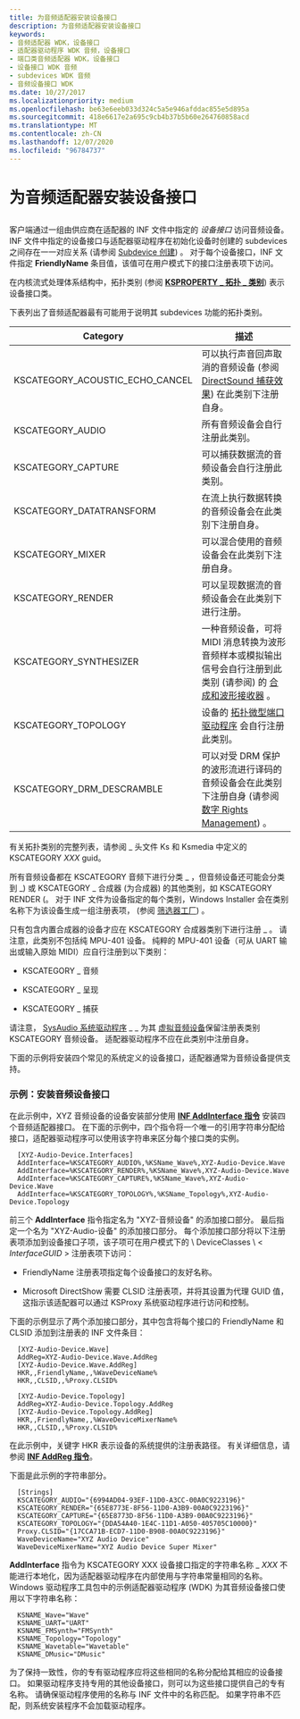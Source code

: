 ```yaml
---
title: 为音频适配器安装设备接口
description: 为音频适配器安装设备接口
keywords:
- 音频适配器 WDK，设备接口
- 适配器驱动程序 WDK 音频，设备接口
- 端口类音频适配器 WDK，设备接口
- 设备接口 WDK 音频
- subdevices WDK 音频
- 音频设备接口 WDK
ms.date: 10/27/2017
ms.localizationpriority: medium
ms.openlocfilehash: be63e6eeb033d324c5a5e946afddac855e5d895a
ms.sourcegitcommit: 418e6617e2a695c9cb4b37b5b60e264760858acd
ms.translationtype: MT
ms.contentlocale: zh-CN
ms.lasthandoff: 12/07/2020
ms.locfileid: "96784737"
---
```

# <a name="installing-device-interfaces-for-an-audio-adapter"></a>为音频适配器安装设备接口


## <span id="installing_device_interfaces_for_an_audio_adapter"></span><span id="INSTALLING_DEVICE_INTERFACES_FOR_AN_AUDIO_ADAPTER"></span>


客户端通过一组由供应商在适配器的 INF 文件中指定的 *设备接口* 访问音频设备。 INF 文件中指定的设备接口与适配器驱动程序在初始化设备时创建的 subdevices 之间存在一一对应关系 (请参阅 [Subdevice 创建](subdevice-creation.md)) 。 对于每个设备接口，INF 文件指定 **FriendlyName** 条目值，该值可在用户模式下的接口注册表项下访问。

在内核流式处理体系结构中，拓扑类别 (参阅 [**KSPROPERTY \_ 拓扑 \_ 类别**](../stream/ksproperty-topology-categories.md)) 表示设备接口类。

下表列出了音频适配器最有可能用于说明其 subdevices 功能的拓扑类别。

|Category|描述|
|--- |--- |
|KSCATEGORY_ACOUSTIC_ECHO_CANCEL|可以执行声音回声取消的音频设备 (参阅 [DirectSound 捕获效果](directsound-capture-effects.md)) 在此类别下注册自身。|
|KSCATEGORY_AUDIO|所有音频设备会自行注册此类别。|
|KSCATEGORY_CAPTURE|可以捕获数据流的音频设备会自行注册此类别。|
|KSCATEGORY_DATATRANSFORM|在流上执行数据转换的音频设备会在此类别下注册自身。|
|KSCATEGORY_MIXER|可以混合使用的音频设备会在此类别下注册自身。|
|KSCATEGORY_RENDER|可以呈现数据流的音频设备会在此类别下进行注册。|
|KSCATEGORY_SYNTHESIZER|一种音频设备，可将 MIDI 消息转换为波形音频样本或模拟输出信号会自行注册到此类别 (请参阅) 的 [合成和波形接收器](synthesizers-and-wave-sinks.md) 。|
|KSCATEGORY_TOPOLOGY|设备的 [拓扑微型端口驱动程序](topology-miniport-driver.md) 会自行注册此类别。|
|KSCATEGORY_DRM_DESCRAMBLE|可以对受 DRM 保护的波形流进行译码的音频设备会在此类别下注册自身 (请参阅 [数字 Rights Management](digital-rights-management.md)) 。|


有关拓扑类别的完整列表，请参阅 \_ 头文件 Ks 和 Ksmedia 中定义的 KSCATEGORY *XXX* guid。

所有音频设备都在 KSCATEGORY 音频下进行分类 \_ ，但音频设备还可能会分类到 \_) 或 KSCATEGORY \_ 合成器 (为合成器) 的其他类别，如 KSCATEGORY RENDER (。 对于 INF 文件为设备指定的每个类别，Windows Installer 会在类别名称下为该设备生成一组注册表项， (参阅 [筛选器工厂](filter-factories.md)) 。

只有包含内置合成器的设备才应在 KSCATEGORY 合成器类别下进行注册 \_ 。 请注意，此类别不包括纯 MPU-401 设备。 纯粹的 MPU-401 设备（可从 UART 输出或输入原始 MIDI）应自行注册到以下类别：

-   KSCATEGORY \_ 音频

-   KSCATEGORY \_ 呈现

-   KSCATEGORY \_ 捕获

请注意， [SysAudio 系统驱动程序](kernel-mode-wdm-audio-components.md#sysaudio_system_driver) \_ \_ 为其 [虚拟音频设备](virtual-audio-devices.md)保留注册表类别 KSCATEGORY 音频设备。 适配器驱动程序不应在此类别中注册自身。

下面的示例将安装四个常见的系统定义的设备接口，适配器通常为音频设备提供支持。

### <a name="span-idexample__installing_audio_device_interfacesspanspan-idexample__installing_audio_device_interfacesspanexample-installing-audio-device-interfaces"></a><span id="example__installing_audio_device_interfaces"></span><span id="EXAMPLE__INSTALLING_AUDIO_DEVICE_INTERFACES"></span>示例：安装音频设备接口

在此示例中，XYZ 音频设备的设备安装部分使用 [**INF AddInterface 指令**](../install/inf-addinterface-directive.md) 安装四个音频适配器接口。 在下面的示例中，四个指令将一个唯一的引用字符串分配给接口，适配器驱动程序可以使用该字符串来区分每个接口类的实例。

```inf
  [XYZ-Audio-Device.Interfaces]
  AddInterface=%KSCATEGORY_AUDIO%,%KSName_Wave%,XYZ-Audio-Device.Wave
  AddInterface=%KSCATEGORY_RENDER%,%KSName_Wave%,XYZ-Audio-Device.Wave
  AddInterface=%KSCATEGORY_CAPTURE%,%KSName_Wave%,XYZ-Audio-Device.Wave
  AddInterface=%KSCATEGORY_TOPOLOGY%,%KSName_Topology%,XYZ-Audio-Device.Topology
```

前三个 **AddInterface** 指令指定名为 "XYZ-音频设备" 的添加接口部分。 最后指定一个名为 "XYZ-Audio-设备" 的添加接口部分。 每个添加接口部分将以下注册表项添加到设备接口子项，该子项可在用户模式下的 \\ DeviceClasses \\ &lt; *InterfaceGUID* &gt; 注册表项下访问：

-   FriendlyName 注册表项指定每个设备接口的友好名称。

-   Microsoft DirectShow 需要 CLSID 注册表项，并将其设置为代理 GUID 值，这指示该适配器可以通过 KSProxy 系统驱动程序进行访问和控制。

下面的示例显示了两个添加接口部分，其中包含将每个接口的 FriendlyName 和 CLSID 添加到注册表的 INF 文件条目：

```inf
  [XYZ-Audio-Device.Wave]
  AddReg=XYZ-Audio-Device.Wave.AddReg
  [XYZ-Audio-Device.Wave.AddReg]
  HKR,,FriendlyName,,%WaveDeviceName%
  HKR,,CLSID,,%Proxy.CLSID%

  [XYZ-Audio-Device.Topology]
  AddReg=XYZ-Audio-Device.Topology.AddReg
  [XYZ-Audio-Device.Topology.AddReg]
  HKR,,FriendlyName,,%WaveDeviceMixerName%
  HKR,,CLSID,,%Proxy.CLSID%
```

在此示例中，关键字 HKR 表示设备的系统提供的注册表路径。 有关详细信息，请参阅 [**INF AddReg 指令**](../install/inf-addreg-directive.md)。

下面是此示例的字符串部分。

```inf
  [Strings]
  KSCATEGORY_AUDIO="{6994AD04-93EF-11D0-A3CC-00A0C9223196}"
  KSCATEGORY_RENDER="{65E8773E-8F56-11D0-A3B9-00A0C9223196}"
  KSCATEGORY_CAPTURE="{65E8773D-8F56-11D0-A3B9-00A0C9223196}"
  KSCATEGORY_TOPOLOGY="{DDA54A40-1E4C-11D1-A050-405705C10000}"
  Proxy.CLSID="{17CCA71B-ECD7-11D0-B908-00A0C9223196}"
  WaveDeviceName="XYZ Audio Device"
  WaveDeviceMixerName="XYZ Audio Device Super Mixer"
```

**AddInterface** 指令为 KSCATEGORY XXX 设备接口指定的字符串名称 \_ *XXX* 不能进行本地化，因为适配器驱动程序在内部使用与字符串常量相同的名称。 Windows 驱动程序工具包中的示例适配器驱动程序 (WDK) 为其音频设备接口使用以下字符串名称：

```inf
  KSNAME_Wave="Wave"
  KSNAME_UART="UART"
  KSNAME_FMSynth="FMSynth"
  KSNAME_Topology="Topology"
  KSNAME_Wavetable="Wavetable"
  KSNAME_DMusic="DMusic"
```

为了保持一致性，你的专有驱动程序应将这些相同的名称分配给其相应的设备接口。 如果驱动程序支持专用的其他设备接口，则可以为这些接口提供自己的专有名称。 请确保驱动程序使用的名称与 INF 文件中的名称匹配。 如果字符串不匹配，则系统安装程序不会加载驱动程序。
